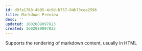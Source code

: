 ```yaml
---
id: d9fa1768-4b95-4c9d-b757-04b73cea2596
title: Markdown Preview
desc: ''
updated: 1602089097823
created: 1602089097823
---
```

Supports the rendering of markdown content, usually in HTML

